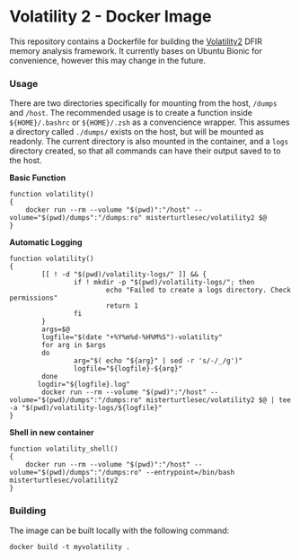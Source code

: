 # Volatility 2 - Docker Image

This repository contains a Dockerfile for building the [Volatility2](https://github.com/volatilityfoundation/volatility) DFIR memory analysis framework. It currently bases on Ubuntu Bionic for convenience, however this may change in the future.

### Usage
There are two directories specifically for mounting from the host, `/dumps` and `/host`. The recommended usage is to create a function inside `${HOME}/.bashrc` or `${HOME}/.zsh` as a convencience wrapper. This assumes a directory called `./dumps/` exists on the host, but will be mounted as readonly. The current directory is also mounted in the container, and a `logs` directory created, so that all commands can have their output saved to to the host.

**Basic Function**
```shell
function volatility()
{
	docker run --rm --volume "$(pwd)":"/host" --volume="$(pwd)/dumps":"/dumps:ro" misterturtlesec/volatility2 $@
}
```
  
**Automatic Logging**
```shell
function volatility()
{
        [[ ! -d "$(pwd)/volatility-logs/" ]] && {
                if ! mkdir -p "$(pwd)/volatility-logs/"; then
                        echo "Failed to create a logs directory. Check permissions"
                        return 1
                fi
        }
        args=$@
        logfile="$(date "+%Y%m%d-%H%M%S")-volatility"
        for arg in $args
        do
                arg="$( echo "${arg}" | sed -r 's/-/_/g')"
                logfile="${logfile}-${arg}"
        done
       logdir="${logfile}.log"
        docker run --rm --volume "$(pwd)":"/host" --volume="$(pwd)/dumps":"/dumps:ro" misterturtlesec/volatility2 $@ | tee -a "$(pwd)/volatility-logs/${logfile}"
}
```
  
**Shell in new container**
```shell
function volatility_shell()
{
	docker run --rm --volume "$(pwd)":"/host" --volume="$(pwd)/dumps":"/dumps:ro" --entrypoint=/bin/bash misterturtlesec/volatility2
}
```

### Building
The image can be built locally with the following command:
```
docker build -t myvolatility .
```
